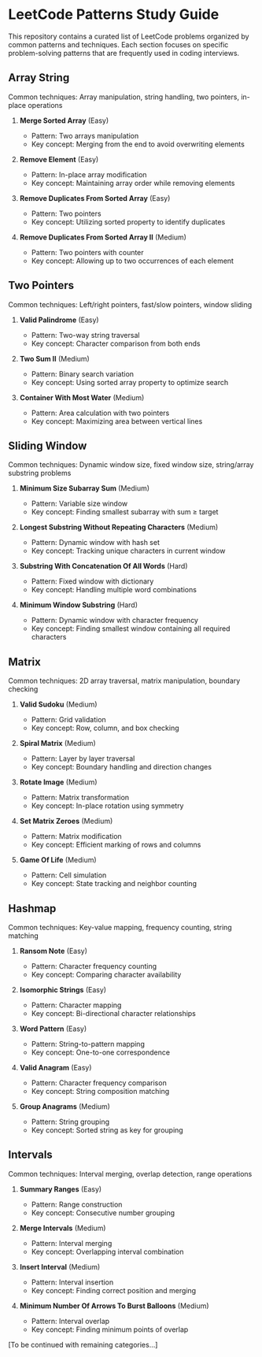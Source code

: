 # LeetCode Patterns Study Guide

This repository contains a curated list of LeetCode problems organized by common patterns and techniques. Each section focuses on specific problem-solving patterns that are frequently used in coding interviews.

## Array String
Common techniques: Array manipulation, string handling, two pointers, in-place operations

1. **Merge Sorted Array** (Easy)
   - Pattern: Two arrays manipulation
   - Key concept: Merging from the end to avoid overwriting elements

2. **Remove Element** (Easy)
   - Pattern: In-place array modification
   - Key concept: Maintaining array order while removing elements

3. **Remove Duplicates From Sorted Array** (Easy)
   - Pattern: Two pointers
   - Key concept: Utilizing sorted property to identify duplicates

4. **Remove Duplicates From Sorted Array II** (Medium)
   - Pattern: Two pointers with counter
   - Key concept: Allowing up to two occurrences of each element

## Two Pointers
Common techniques: Left/right pointers, fast/slow pointers, window sliding

1. **Valid Palindrome** (Easy)
   - Pattern: Two-way string traversal
   - Key concept: Character comparison from both ends

2. **Two Sum II** (Medium)
   - Pattern: Binary search variation
   - Key concept: Using sorted array property to optimize search

3. **Container With Most Water** (Medium)
   - Pattern: Area calculation with two pointers
   - Key concept: Maximizing area between vertical lines

## Sliding Window
Common techniques: Dynamic window size, fixed window size, string/array substring problems

1. **Minimum Size Subarray Sum** (Medium)
   - Pattern: Variable size window
   - Key concept: Finding smallest subarray with sum ≥ target

2. **Longest Substring Without Repeating Characters** (Medium)
   - Pattern: Dynamic window with hash set
   - Key concept: Tracking unique characters in current window

3. **Substring With Concatenation Of All Words** (Hard)
   - Pattern: Fixed window with dictionary
   - Key concept: Handling multiple word combinations

4. **Minimum Window Substring** (Hard)
   - Pattern: Dynamic window with character frequency
   - Key concept: Finding smallest window containing all required characters

## Matrix
Common techniques: 2D array traversal, matrix manipulation, boundary checking

1. **Valid Sudoku** (Medium)
   - Pattern: Grid validation
   - Key concept: Row, column, and box checking

2. **Spiral Matrix** (Medium)
   - Pattern: Layer by layer traversal
   - Key concept: Boundary handling and direction changes

3. **Rotate Image** (Medium)
   - Pattern: Matrix transformation
   - Key concept: In-place rotation using symmetry

4. **Set Matrix Zeroes** (Medium)
   - Pattern: Matrix modification
   - Key concept: Efficient marking of rows and columns

5. **Game Of Life** (Medium)
   - Pattern: Cell simulation
   - Key concept: State tracking and neighbor counting

## Hashmap
Common techniques: Key-value mapping, frequency counting, string matching

1. **Ransom Note** (Easy)
   - Pattern: Character frequency counting
   - Key concept: Comparing character availability

2. **Isomorphic Strings** (Easy)
   - Pattern: Character mapping
   - Key concept: Bi-directional character relationships

3. **Word Pattern** (Easy)
   - Pattern: String-to-pattern mapping
   - Key concept: One-to-one correspondence

4. **Valid Anagram** (Easy)
   - Pattern: Character frequency comparison
   - Key concept: String composition matching

5. **Group Anagrams** (Medium)
   - Pattern: String grouping
   - Key concept: Sorted string as key for grouping

## Intervals
Common techniques: Interval merging, overlap detection, range operations

1. **Summary Ranges** (Easy)
   - Pattern: Range construction
   - Key concept: Consecutive number grouping

2. **Merge Intervals** (Medium)
   - Pattern: Interval merging
   - Key concept: Overlapping interval combination

3. **Insert Interval** (Medium)
   - Pattern: Interval insertion
   - Key concept: Finding correct position and merging

4. **Minimum Number Of Arrows To Burst Balloons** (Medium)
   - Pattern: Interval overlap
   - Key concept: Finding minimum points of overlap

[To be continued with remaining categories...]